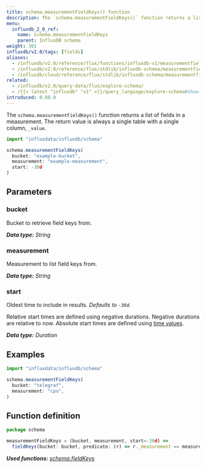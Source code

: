 ```yaml
---
title: schema.measurementFieldKeys() function
description: The `schema.measurementFieldKeys()` function returns a list of fields in a measurement.
menu:
  influxdb_2_0_ref:
    name: schema.measurementFieldKeys
    parent: InfluxDB schema
weight: 301
influxdb/v2.0/tags: [fields]
aliases:
  - /influxdb/v2.0/reference/flux/functions/influxdb-v1/measurementfieldkeys/
  - /influxdb/v2.0/reference/flux/stdlib/influxdb-schema/measurementfieldkeys/
  - /influxdb/cloud/reference/flux/stdlib/influxdb-schema/measurementfieldkeys/
related:
  - /influxdb/v2.0/query-data/flux/explore-schema/
  - /{{< latest "influxdb" "v1" >}}/query_language/explore-schema#show-field-keys, SHOW FIELD KEYS in InfluxQL
introduced: 0.88.0
---
```


The `schema.measurementFieldKeys()` function returns a list of fields in a measurement.
The return value is always a single table with a single column, `_value`.

```js
import "influxdata/influxdb/schema"

schema.measurementFieldKeys(
  bucket: "example-bucket",
  measurement: "example-measurement",
  start: -30d
)
```

## Parameters

### bucket
Bucket to retrieve field keys from.

_**Data type:** String_

### measurement
Measurement to list field keys from.

_**Data type:** String_

### start
Oldest time to include in results.
_Defaults to `-30d`._

Relative start times are defined using negative durations.
Negative durations are relative to now.
Absolute start times are defined using [time values](/influxdb/v2.0/reference/flux/language/types/#time-types).

_**Data type:** Duration_

## Examples
```js
import "influxdata/influxdb/schema"

schema.measurementFieldKeys(
  bucket: "telegraf",
  measurement: "cpu",
)
```

## Function definition
```js
package schema

measurementFieldKeys = (bucket, measurement, start=-30d) =>
  fieldKeys(bucket: bucket, predicate: (r) => r._measurement == measurement, start: start)
```

_**Used functions:**
[schema.fieldKeys](/influxdb/v2.0/reference/flux/stdlib/influxdb-schema/fieldkeys/)_
